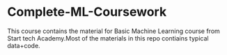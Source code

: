 # Complete-ML-Coursework

This course contains the material for Basic Machine Learning course from Start tech Academy.Most of the materials in this repo contiains typical data+code.
